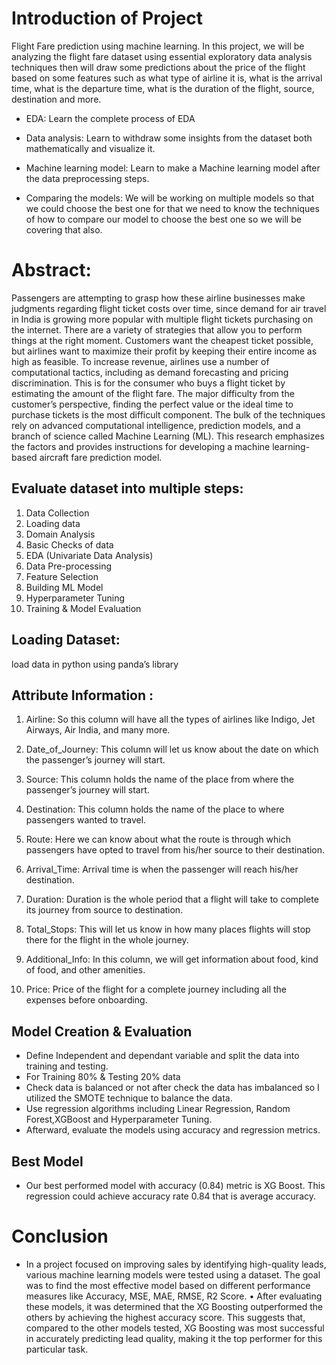 # Introduction of Project
Flight Fare prediction using machine learning. In this project, we will be analyzing the flight fare dataset using essential exploratory data analysis techniques then will draw some predictions about the price of the flight based on some features such as what type of airline it is, what is the arrival time, what is the departure time, what is the duration of the flight, source, destination and more.

- EDA: Learn the complete process of EDA

- Data analysis: Learn to withdraw some insights from the dataset both mathematically and visualize it.

- Machine learning model: Learn to make a Machine learning model after the data preprocessing steps.

- Comparing the models: We will be working on multiple models so that we could choose the best one for that we need to know the techniques of how to compare our model to choose the best one so we will be covering that also.

# Abstract:
Passengers are attempting to grasp how these airline businesses make judgments regarding flight ticket costs over time, since demand for air travel in India is growing more popular with multiple flight tickets purchasing on the internet. There are a variety of strategies that allow you to perform things at the right moment. Customers want the cheapest ticket possible, but airlines want to maximize their profit by keeping their entire income as high as feasible. To increase revenue, airlines use a number of computational tactics, including as demand forecasting and pricing discrimination. This is for the consumer who buys a flight ticket by estimating the amount of the flight fare. The major difficulty from the customer’s perspective, finding the perfect value or the ideal time to purchase tickets is the most difficult component. The bulk of the techniques rely on advanced computational intelligence, prediction models, and a branch of science called Machine Learning (ML). This research emphasizes the factors and provides instructions for developing a machine learning-based aircraft fare prediction model.

##  Evaluate dataset into multiple steps:
1. Data Collection
2. Loading data
3. Domain Analysis
4. Basic Checks of data
5. EDA (Univariate Data Analysis)
6. Data Pre-processing
7. Feature Selection
8. Building ML Model
9. Hyperparameter Tuning
10. Training & Model Evaluation

## Loading Dataset:
load data in python using panda’s library

## Attribute Information :
1. Airline: So this column will have all the types of airlines like Indigo, Jet Airways,
Air India, and many more.
2. Date_of_Journey: This column will let us know about the date on which the
passenger’s journey will start.
3. Source: This column holds the name of the place from where the passenger’s
journey will start.
4. Destination: This column holds the name of the place to where passengers
wanted to travel.
5. Route: Here we can know about what the route is through which passengers
have opted to travel from his/her source to their destination.
6. Arrival_Time: Arrival time is when the passenger will reach his/her destination.

7. Duration: Duration is the whole period that a flight will take to complete its
journey from source to destination.
8. Total_Stops: This will let us know in how many places flights will stop there for
the flight in the whole journey.
9. Additional_Info: In this column, we will get information about food, kind of food,
and other amenities.
10. Price: Price of the flight for a complete journey including all the expenses
before onboarding.

## Model Creation & Evaluation
- Define Independent and dependant variable and split the data into training and testing.
-  For Training 80% & Testing 20% data
- Check data is balanced or not after check the data has imbalanced so I utilized the SMOTE technique to balance the data.
- Use regression algorithms including Linear Regression, Random Forest,XGBoost and Hyperparameter Tuning. 
-  Afterward, evaluate the models using accuracy and regression metrics.

## Best Model
- Our best performed model with accuracy (0.84) metric is XG Boost. This regression could achieve accuracy rate 0.84 that is average accuracy.

# Conclusion
- In a project focused on improving sales by identifying high-quality leads, various machine learning models were tested using a dataset. The goal was to find the most effective model based on different performance measures like Accuracy, MSE, MAE, RMSE, R2 Score. • After evaluating these models, it was determined that the XG Boosting outperformed the others by achieving the highest accuracy score. This suggests that, compared to the other models tested, XG Boosting was most successful in accurately predicting lead quality, making it the top performer for this particular task.
